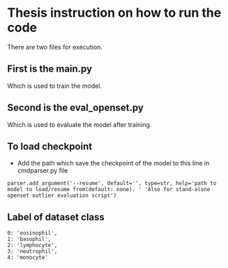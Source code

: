 # Thesis instruction on how to run the code

There are two files for execution.

## First is the main.py

Which is used to train the model.

## Second is the eval_openset.py

Which is used to evaluate the model after training.

## To load checkpoint

- Add the path which save the checkpoint of the model to this line in cmdparser.py file

`parser.add_argument('--resume', default='', type=str, help='path to model to load/resume from(default: none). '
                                                           'Also for stand-alone openset outlier evaluation script')`

## Label of dataset class

    0: 'eosinophil',
    1: 'basophil',
    2: 'lymphocyte',
    3: 'neutrophil',
    4: 'monocyte'